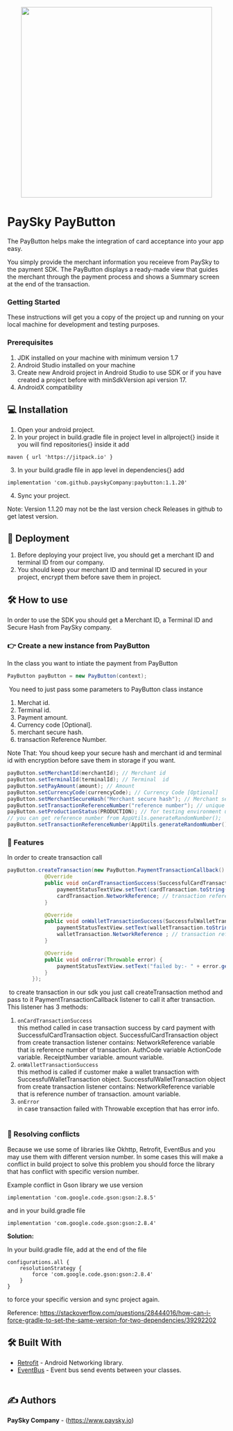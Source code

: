 
<p align="center"><a href="https://paysky.io/" target="_blank"><img width="440" src="https://paysky.io/wp-content/uploads/2021/05/PaySky-logo.svg"></a></p>



# PaySky PayButton 
The PayButton helps make the integration of card acceptance into your app easy.

You simply provide the merchant information you receieve from PaySky to the payment SDK. The PayButton displays a ready-made view that guides the merchant through the payment process and shows a Summary screen at the end of the transaction.
​

### Getting Started
These instructions will get you a copy of the project up and running on your local machine for development and testing purposes.
​
### Prerequisites

1. JDK installed on your machine with minimum version 1.7
2. Android Studio installed on your machine
3. Create new Android project in Android Studio to use SDK or if you have created a project before with minSdkVersion api version 17.                 
4. AndroidX compatibility


## :computer: Installation
1. Open your android project.
2. In your project in build.gradle file in project level in allproject{} inside it you will find repositories{} inside it add
```
maven { url 'https://jitpack.io' }
```
3. In your build.gradle file in app level in dependencies{} add
```
implementation 'com.github.payskyCompany:paybutton:1.1.20'
```
4. Sync your project.

Note: Version 1.1.20 may not be the last version check Releases in github to get latest version.

## :rocket: Deployment
1. Before deploying your project live, you should get a merchant ID and terminal ID from our company.
2. You should keep your merchant ID and terminal ID secured in your project, encrypt them before save them in project.
​
## :hammer_and_wrench: How to use
In order to use the SDK you should get a Merchant ID, a Terminal ID and Secure Hash from PaySky company.
​
### :point_right: Create a new instance from PayButton
In the class you want to intiate the payment from  PayButton
```java
PayButton payButton = new PayButton(context);
```
​
You need to just pass some parameters to PayButton class instance
1) Merchat id.
2) Terminal id.
3) Payment amount.
4) Currency code [Optional].
5) merchant secure hash.
6) transaction Reference Number.

Note That:
You shoud keep your secure hash and merchant id and terminal id with encryption 
before save them in storage if you want.
​
```java
payButton.setMerchantId(merchantId); // Merchant id
payButton.setTerminalId(terminalId); // Terminal  id
payButton.setPayAmount(amount); // Amount
payButton.setCurrencyCode(currencyCode); // Currency Code [Optional]
payButton.setMerchantSecureHash("Merchant secure hash"); // Merchant secure hash
payButton.setTransactionReferenceNumber("reference number"); // unique transaction reference number.
payButton.setProductionStatus(PRODUCTION); // for testing environment use GREY
// you can get reference number from AppUtils.generateRandomNumber();   
payButton.setTransactionReferenceNumber(AppUtils.generateRandomNumber());
```
### :luggage: Features
In order to create transaction call
​
```java 
payButton.createTransaction(new PayButton.PaymentTransactionCallback() {
            @Override
            public void onCardTransactionSuccess(SuccessfulCardTransaction cardTransaction) {
                paymentStatusTextView.setText(cardTransaction.toString());
                cardTransaction.NetworkReference; // transaction reference number.
            }

            @Override
            public void onWalletTransactionSuccess(SuccessfulWalletTransaction walletTransaction) {
                paymentStatusTextView.setText(walletTransaction.toString());
                walletTransaction.NetworkReference ; // transaction reference number.
            }

            @Override
            public void onError(Throwable error) {
                paymentStatusTextView.setText("failed by:- " + error.getMessage());
            }
        });
```
​
to create transaction in our sdk you just call createTransaction method and pass to it
PaymentTransactionCallback listener to call it after transaction.
This listener has 3 methods:
​
1) `onCardTransactionSuccess`                                                                 
      this method called in case transaction success by card payment with SuccessfulCardTransaction object.
      SuccessfulCardTransaction object from create transaction listener contains:
      NetworkReference variable that is reference number of transaction.
      AuthCode variable
      ActionCode variable.
      ReceiptNumber variable.
      amount variable.
​  
2) `onWalletTransactionSuccess`                                                                    
      this method is called if customer make a wallet transaction with SuccessfulWalletTransaction object.
      SuccessfulWalletTransaction object from create transaction listener contains:
      NetworkReference variable that is reference number of transaction.
      amount variable.
​    
3) `onError`                                                       
in case transaction failed with Throwable exception that has error info.                                                                                
​

### 🚀 Resolving conflicts

Because we use some of libraries like Okhttp, Retrofit, EventBus and you may use them with different version number. In some cases this will make a conflict in build project to solve this problem you should force the library that has conflict
with specific version number.

Example conflict in Gson library we use version  
```
implementation 'com.google.code.gson:gson:2.8.5'
```
and in your build.gradle file
```
implementation 'com.google.code.gson:gson:2.8.4'
```
**Solution:**

In your build.gradle file, add at the end of the file
```
configurations.all {
    resolutionStrategy { 
        force 'com.google.code.gson:gson:2.8.4'
    }
}
```
to force your specific version and sync project again.
 
Reference: https://stackoverflow.com/questions/28444016/how-can-i-force-gradle-to-set-the-same-version-for-two-dependencies/39292202
​
​
​
## :hammer_and_wrench: Built With
* [Retrofit](http://square.github.io/retrofit/) - Android Networking library.
* [EventBus](https://github.com/greenrobot/EventBus) - Event bus send events between your classes.  
​
​
## :writing_hand: Authors
**PaySky Company** - (https://www.paysky.io)
